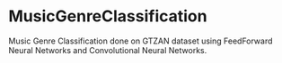 # MusicGenreClassification
Music Genre Classification done on GTZAN dataset using FeedForward Neural Networks and Convolutional Neural Networks.  
